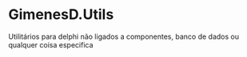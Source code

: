 # GimenesD.Utils
Utilitários para delphi não ligados a componentes, banco de dados ou qualquer coisa especifica
